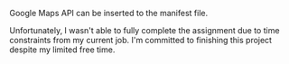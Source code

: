 Google Maps API can be inserted to the manifest file.

Unfortunately, I wasn't able to fully complete the assignment due to time constraints from my current job. I'm committed to finishing this project despite my limited free time. 
